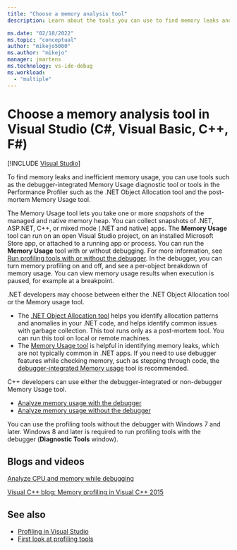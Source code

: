 ```yaml
---
title: "Choose a memory analysis tool"
description: Learn about the tools you can use to find memory leaks and inefficient memory usage, tools such as the Memory Usage tool and the .NET Object Allocation tool.

ms.date: "02/18/2022"
ms.topic: "conceptual"
author: "mikejo5000"
ms.author: "mikejo"
manager: jmartens
ms.technology: vs-ide-debug
ms.workload:
  - "multiple"
---
```

# Choose a memory analysis tool in Visual Studio (C#, Visual Basic, C++, F#)

 [!INCLUDE [Visual Studio](~/includes/applies-to-version/vs-windows-only.md)]

To find memory leaks and inefficient memory usage, you can use tools such as the debugger-integrated Memory Usage diagnostic tool or tools in the Performance Profiler such as the .NET Object Allocation tool and the post-mortem Memory Usage tool.

The Memory Usage tool lets you take one or more *snapshots* of the managed and native memory heap. You can collect snapshots of .NET, ASP.NET, C++, or mixed mode (.NET and native) apps. The **Memory Usage** tool can run on an open Visual Studio project, on an installed Microsoft Store app, or attached to a running app or process. You can run the **Memory Usage** tool with or without debugging. For more information, see [Run profiling tools with or without the debugger](../profiling/running-profiling-tools-with-or-without-the-debugger.md). In the debugger, you can turn memory profiling on and off, and see a per-object breakdown of memory usage. You can view memory usage results when execution is paused, for example at a breakpoint.

.NET developers may choose between either the .NET Object Allocation tool or the Memory usage tool.

- The [.NET Object Allocation tool](../profiling/dotnet-alloc-tool.md) helps you identify allocation patterns and anomalies in your .NET code, and helps identify common issues with garbage collection. This tool runs only as a post-mortem tool. You can run this tool on local or remote machines.
- The [Memory Usage tool](../profiling/memory-usage-without-debugging2.md) is helpful in identifying memory leaks, which are not typically common in .NET apps. If you need to use debugger features while checking memory, such as stepping through code, the [debugger-integrated Memory usage](../profiling/memory-usage.md) tool is recommended.

C++ developers can use either the debugger-integrated or non-debugger Memory Usage tool.

- [Analyze memory usage with the debugger](../profiling/memory-usage.md)
- [Analyze memory usage without the debugger](../profiling/memory-usage-without-debugging2.md)

You can use the profiling tools without the debugger with Windows 7 and later. Windows 8 and later is required to run profiling tools with the debugger (**Diagnostic Tools** window).

## Blogs and videos

[Analyze CPU and memory while debugging](https://devblogs.microsoft.com/visualstudio/analyze-cpu-memory-while-debugging/)

[Visual C++ blog: Memory profiling in Visual C++ 2015](https://devblogs.microsoft.com/cppblog/memory-profiling-in-visual-c-2015/)

## See also

- [Profiling in Visual Studio](../profiling/index.yml)
- [First look at profiling tools](../profiling/profiling-feature-tour.md)
